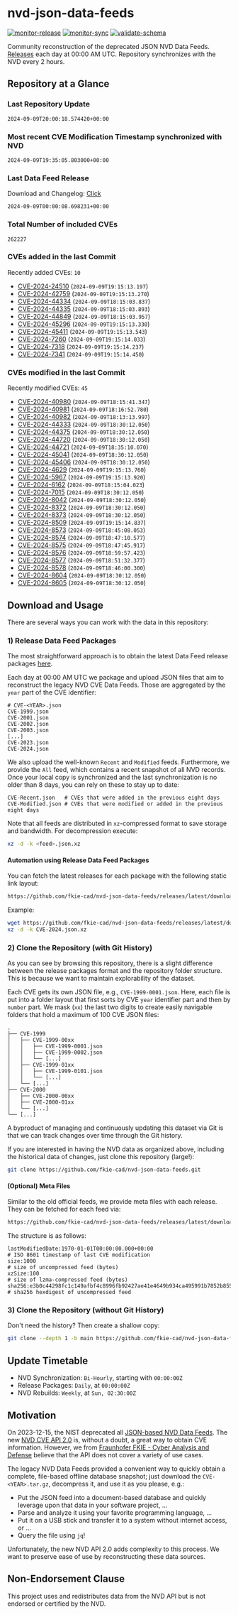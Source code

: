 # nvd-json-data-feeds

[![monitor-release](https://github.com/fkie-cad/nvd-json-data-feeds/actions/workflows/monitor_release.yml/badge.svg)](https://github.com/fkie-cad/nvd-json-data-feeds/actions/workflows/monitor_release.yml)
[![monitor-sync](https://github.com/fkie-cad/nvd-json-data-feeds/actions/workflows/monitor_sync.yml/badge.svg)](https://github.com/fkie-cad/nvd-json-data-feeds/actions/workflows/monitor_sync.yml)
[![validate-schema](https://github.com/fkie-cad/nvd-json-data-feeds/actions/workflows/validate_schema.yml/badge.svg)](https://github.com/fkie-cad/nvd-json-data-feeds/actions/workflows/validate_schema.yml)

Community reconstruction of the deprecated JSON NVD Data Feeds.
[Releases](https://github.com/fkie-cad/nvd-json-data-feeds/releases/latest) each day at 00:00 AM UTC.
Repository synchronizes with the NVD every 2 hours.

## Repository at a Glance

### Last Repository Update

```plain
2024-09-09T20:00:18.574420+00:00
```

### Most recent CVE Modification Timestamp synchronized with NVD

```plain
2024-09-09T19:35:05.803000+00:00
```

### Last Data Feed Release

Download and Changelog: [Click](https://github.com/fkie-cad/nvd-json-data-feeds/releases/latest)

```plain
2024-09-09T00:00:08.698231+00:00
```

### Total Number of included CVEs

```plain
262227
```

### CVEs added in the last Commit

Recently added CVEs: `10`

- [CVE-2024-24510](CVE-2024/CVE-2024-245xx/CVE-2024-24510.json) (`2024-09-09T19:15:13.197`)
- [CVE-2024-42759](CVE-2024/CVE-2024-427xx/CVE-2024-42759.json) (`2024-09-09T19:15:13.270`)
- [CVE-2024-44334](CVE-2024/CVE-2024-443xx/CVE-2024-44334.json) (`2024-09-09T18:15:03.837`)
- [CVE-2024-44335](CVE-2024/CVE-2024-443xx/CVE-2024-44335.json) (`2024-09-09T18:15:03.893`)
- [CVE-2024-44849](CVE-2024/CVE-2024-448xx/CVE-2024-44849.json) (`2024-09-09T18:15:03.957`)
- [CVE-2024-45296](CVE-2024/CVE-2024-452xx/CVE-2024-45296.json) (`2024-09-09T19:15:13.330`)
- [CVE-2024-45411](CVE-2024/CVE-2024-454xx/CVE-2024-45411.json) (`2024-09-09T19:15:13.543`)
- [CVE-2024-7260](CVE-2024/CVE-2024-72xx/CVE-2024-7260.json) (`2024-09-09T19:15:14.033`)
- [CVE-2024-7318](CVE-2024/CVE-2024-73xx/CVE-2024-7318.json) (`2024-09-09T19:15:14.237`)
- [CVE-2024-7341](CVE-2024/CVE-2024-73xx/CVE-2024-7341.json) (`2024-09-09T19:15:14.450`)


### CVEs modified in the last Commit

Recently modified CVEs: `45`

- [CVE-2024-40980](CVE-2024/CVE-2024-409xx/CVE-2024-40980.json) (`2024-09-09T18:15:41.347`)
- [CVE-2024-40981](CVE-2024/CVE-2024-409xx/CVE-2024-40981.json) (`2024-09-09T18:16:52.780`)
- [CVE-2024-40982](CVE-2024/CVE-2024-409xx/CVE-2024-40982.json) (`2024-09-09T18:13:13.997`)
- [CVE-2024-44333](CVE-2024/CVE-2024-443xx/CVE-2024-44333.json) (`2024-09-09T18:30:12.050`)
- [CVE-2024-44375](CVE-2024/CVE-2024-443xx/CVE-2024-44375.json) (`2024-09-09T18:30:12.050`)
- [CVE-2024-44720](CVE-2024/CVE-2024-447xx/CVE-2024-44720.json) (`2024-09-09T18:30:12.050`)
- [CVE-2024-44721](CVE-2024/CVE-2024-447xx/CVE-2024-44721.json) (`2024-09-09T18:35:10.070`)
- [CVE-2024-45041](CVE-2024/CVE-2024-450xx/CVE-2024-45041.json) (`2024-09-09T18:30:12.050`)
- [CVE-2024-45406](CVE-2024/CVE-2024-454xx/CVE-2024-45406.json) (`2024-09-09T18:30:12.050`)
- [CVE-2024-4629](CVE-2024/CVE-2024-46xx/CVE-2024-4629.json) (`2024-09-09T19:15:13.760`)
- [CVE-2024-5967](CVE-2024/CVE-2024-59xx/CVE-2024-5967.json) (`2024-09-09T19:15:13.920`)
- [CVE-2024-6162](CVE-2024/CVE-2024-61xx/CVE-2024-6162.json) (`2024-09-09T18:15:04.023`)
- [CVE-2024-7015](CVE-2024/CVE-2024-70xx/CVE-2024-7015.json) (`2024-09-09T18:30:12.050`)
- [CVE-2024-8042](CVE-2024/CVE-2024-80xx/CVE-2024-8042.json) (`2024-09-09T18:30:12.050`)
- [CVE-2024-8372](CVE-2024/CVE-2024-83xx/CVE-2024-8372.json) (`2024-09-09T18:30:12.050`)
- [CVE-2024-8373](CVE-2024/CVE-2024-83xx/CVE-2024-8373.json) (`2024-09-09T18:30:12.050`)
- [CVE-2024-8509](CVE-2024/CVE-2024-85xx/CVE-2024-8509.json) (`2024-09-09T19:15:14.837`)
- [CVE-2024-8573](CVE-2024/CVE-2024-85xx/CVE-2024-8573.json) (`2024-09-09T18:45:08.053`)
- [CVE-2024-8574](CVE-2024/CVE-2024-85xx/CVE-2024-8574.json) (`2024-09-09T18:47:10.577`)
- [CVE-2024-8575](CVE-2024/CVE-2024-85xx/CVE-2024-8575.json) (`2024-09-09T18:47:45.917`)
- [CVE-2024-8576](CVE-2024/CVE-2024-85xx/CVE-2024-8576.json) (`2024-09-09T18:59:57.423`)
- [CVE-2024-8577](CVE-2024/CVE-2024-85xx/CVE-2024-8577.json) (`2024-09-09T18:51:32.377`)
- [CVE-2024-8578](CVE-2024/CVE-2024-85xx/CVE-2024-8578.json) (`2024-09-09T18:46:00.300`)
- [CVE-2024-8604](CVE-2024/CVE-2024-86xx/CVE-2024-8604.json) (`2024-09-09T18:30:12.050`)
- [CVE-2024-8605](CVE-2024/CVE-2024-86xx/CVE-2024-8605.json) (`2024-09-09T18:30:12.050`)


## Download and Usage

There are several ways you can work with the data in this repository:

### 1) Release Data Feed Packages

The most straightforward approach is to obtain the latest Data Feed release packages [here](https://github.com/fkie-cad/nvd-json-data-feeds/releases/latest).

Each day at 00:00 AM UTC we package and upload JSON files that aim to reconstruct the legacy NVD CVE Data Feeds.
Those are aggregated by the `year` part of the CVE identifier:

```
# CVE-<YEAR>.json
CVE-1999.json
CVE-2001.json
CVE-2002.json
CVE-2003.json
[...]
CVE-2023.json
CVE-2024.json
```

We also upload the well-known `Recent` and `Modified` feeds.
Furthermore, we provide the `All` feed, which contains a recent snapshot of all NVD records.
Once your local copy is synchronized and the last synchronization is no older than 8 days, you can rely on these to stay up to date:

```plain
CVE-Recent.json   # CVEs that were added in the previous eight days
CVE-Modified.json # CVEs that were modified or added in the previous eight days
```

Note that all feeds are distributed in `xz`-compressed format to save storage and bandwidth.
For decompression execute:

```sh
xz -d -k <feed>.json.xz
```

#### Automation using Release Data Feed Packages

You can fetch the latest releases for each package with the following static link layout:

```sh
https://github.com/fkie-cad/nvd-json-data-feeds/releases/latest/download/CVE-<YEAR>.json.xz
```

Example:

```sh
wget https://github.com/fkie-cad/nvd-json-data-feeds/releases/latest/download/CVE-2024.json.xz
xz -d -k CVE-2024.json.xz
```

### 2) Clone the Repository (with Git History)

As you can see by browsing this repository, there is a slight difference between the release packages format and the repository folder structure.
This is because we want to maintain explorability of the dataset.

Each CVE gets its own JSON file, e.g., `CVE-1999-0001.json`.
Here, each file is put into a folder layout that first sorts by CVE `year` identifier part and then by `number` part.
We mask (`xx`) the last two digits to create easily navigable folders that hold a maximum of 100 CVE JSON files:

```plain
.
├── CVE-1999
│   ├── CVE-1999-00xx
│   │   ├── CVE-1999-0001.json
│   │   ├── CVE-1999-0002.json
│   │   └── [...]
│   ├── CVE-1999-01xx
│   │   ├── CVE-1999-0101.json
│   │   └── [...]
│   └── [...]
├── CVE-2000
│   ├── CVE-2000-00xx
│   ├── CVE-2000-01xx
│   └── [...]
└── [...]
```

A byproduct of managing and continuously updating this dataset via Git is that we can track changes over time through the Git history.

If you are interested in having the NVD data as organized above, including the historical data of changes, just clone this repository (large!):

```sh
git clone https://github.com/fkie-cad/nvd-json-data-feeds.git
```

#### (Optional) Meta Files

Similar to the old official feeds, we provide meta files with each release. They can be fetched for each feed via:

```sh
https://github.com/fkie-cad/nvd-json-data-feeds/releases/latest/download/CVE-<YEAR>.meta
```

The structure is as follows:

```plain
lastModifiedDate:1970-01-01T00:00:00.000+00:00                          # ISO 8601 timestamp of last CVE modification
size:1000                                                               # size of uncompressed feed (bytes)
xzSize:100                                                              # size of lzma-compressed feed (bytes)
sha256:e3b0c44298fc1c149afbf4c8996fb92427ae41e4649b934ca495991b7852b855 # sha256 hexdigest of uncompressed feed
```

### 3) Clone the Repository (without Git History)

Don't need the history? Then create a shallow copy:

```sh
git clone --depth 1 -b main https://github.com/fkie-cad/nvd-json-data-feeds.git
```


## Update Timetable

* NVD Synchronization: `Bi-Hourly`, starting with `00:00:00Z`
* Release Packages: `Daily`, at `00:00:00Z`
* NVD Rebuilds: `Weekly`, at `Sun, 02:30:00Z`


## Motivation

On 2023-12-15, the NIST deprecated all [JSON-based NVD Data Feeds](https://nvd.nist.gov/vuln/data-feeds#divRetirementBanner-1).
The new [NVD CVE API 2.0](https://nvd.nist.gov/developers/vulnerabilities) is, without a doubt, a great way to obtain CVE information.
However, we from [Fraunhofer FKIE - Cyber Analysis and Defense](https://www.fkie.fraunhofer.de/en/departments/cad.html) believe that the API does not cover a variety of use cases.

The legacy NVD Data Feeds provided a convenient way to quickly obtain a complete, file-based offline database snapshot; just download the `CVE-<YEAR>.tar.gz`, decompress it, and use it as you please, e.g.:

- Put the JSON feed into a document-based database and quickly leverage upon that data in your software project, ...
- Parse and analyze it using your favorite programming language, ...
- Put it on a USB stick and transfer it to a system without internet access, or ...
- Query the file using `jq`!

Unfortunately, the new NVD API 2.0 adds complexity to this process.
We want to preserve ease of use by reconstructing these data sources.

## Non-Endorsement Clause

This project uses and redistributes data from the NVD API but is not endorsed or certified by the NVD.